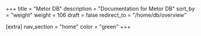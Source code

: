 +++
title = "Metor DB"
description = "Documentation for Metor DB"
sort_by = "weight"
weight = 106
draft = false
redirect_to = "/home/db/overview"

[extra]
nav_section = "home"
color = "green"
+++

